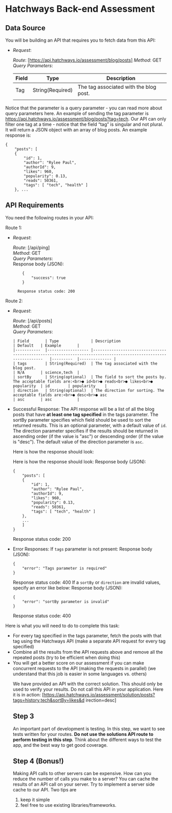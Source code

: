 # Hatchways Back-end Assessment

## Data Source
You will be building an API that requires you to fetch data from this API:
* _Request_:
    
    _Route_: [https://api.hatchways.io/assessment/blog/posts]
    _Method_: GET<br>
    _Query Parameters_:
    
    | Field | Type             | Description                           |   
    |-------|------------------|---------------------------------------|
    | Tag   | String(Required) | The tag associated with the blog post.|  
    |       |                  |                                       | 

Notice that the parameter is a query parameter - you can read more about query
parameters here. An example of sending the tag parameter is
https://api.hatchways.io/assessment/blog/posts?tag=tech.
Our API can only filter one tag at a time - notice that the field “tag” is singular and not
plural.
It will return a JSON object with an array of blog posts. An example response is:
```
{
    "posts": [
    {
        "id": 1,
        "author": "Rylee Paul",
        "authorId": 9,
        "likes": 960,
        "popularity": 0.13,
        "reads": 50361,
        "tags": [ "tech", "health" ]
    }, ...
   ```
## API Requirements
You need the following routes in your API:

Route 1:

* _Request_:
    
     _Route_: [/api/ping]<br>
    _Method_: GET<br>
    _Query Parameters_:<br>
    Response body (JSON):
    ```
        {
            "success": true
        }
    ```
        Response status code: 200
        
Route 2:
* _Request_:
    
     _Route_: [/api/posts]<br>
    _Method_: GET<br>
    _Query Parameters_:<br>
    
      | Field     	| Type             	| Description                                                                                                    	| Default 	| Example      	|
      |-----------	|------------------	|----------------------------------------------------------------------------------------------------------------	|---------	|--------------	|
      | tags      	| String(Required) 	| The tag associated with the blog post.                                                                         	| N/A     	| science,tech 	|
      | sortBy    	| String(optional) 	| The field to sort the posts by. The acceptable fields are:<br>● id<br>● reads<br>● likes<br>● popularity 	| id      	| popularity   	|
      | direction 	| String(optional) 	| The direction for sorting. The acceptable fields are:<br>● desc<br>● asc                                 	| asc     	| asc          	|
      
* Successful Response:
    The API response will be a list of all the blog posts that have **at least one tag
    specified** in the tags parameter.
    The sortBy parameter specifies which field should be used to sort the returned
    results. This is an optional parameter, with a default value of `id`.
    The direction parameter specifies if the results should be returned in ascending
    order (if the value is "asc") or descending order (if the value is "desc"). The default
    value of the direction parameter is `asc`.
    
    Here is how the response should look:
    
    Here is how the response should look:
    Response body (JSON):
    ```
    {
        "posts": [
        {
            "id": 1,
            "author": "Rylee Paul",
            "authorId": 9,
            "likes": 960,
            "popularity": 0.13,
            "reads": 50361,
            "tags": [ "tech", "health" ]
        },
        ...
        ]
    }
    ```
    Response status code: 200

* Error Responses:
    If `tags` parameter is not present:
    Response body (JSON):
    ```
    {
        "error": "Tags parameter is required"
    }
    ```
    Response status code: 400
    If a `sortBy` or `direction` are invalid values, specify an error like below:
    Response body (JSON):
    ```
    {
        "error": "sortBy parameter is invalid"
    }
    ```
    Response status code: 400
    
Here is what you will need to do to complete this task:
<ul>
<li> For every tag specified in the tags parameter, fetch the posts with that tag using
    the Hatchways API (make a separate API request for every tag specified)</li>
<li> Combine all the results from the API requests above and remove all the repeated
    posts (try to be efficient when doing this)</li>
<li> You will get a better score on our assessment if you can make concurrent
requests to the API (making the requests in parallel) (we understand that this job
    is easier in some languages vs. others)</li>
    
We have provided an API with the correct solution. This should only be used to verify
your results. Do not call this API in your application. Here it is in action:
[https://api.hatchways.io/assessment/solution/posts?tags=history,tech&sortBy=likes&d
irection=desc]

## Step 3
An important part of development is testing. In this step, we want to see tests written
for your routes. **Do not use the solutions API route to perform testing in this step**. Think
about the different ways to test the app, and the best way to get good coverage.

## Step 4 (Bonus!)
Making API calls to other servers can be expensive. How can you reduce the number of
calls you make to a server? You can cache the results of an API call on your server. Try
to implement a server side cache to our API. Two tips are <ol><li> keep it simple </li> <li> feel
    free to use existing libraries/frameworks. </li>
